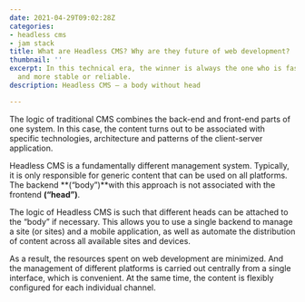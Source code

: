 ```yaml
---
date: 2021-04-29T09:02:28Z
categories:
- headless cms
- jam stack
title: What are Headless CMS? Why are they future of web development?
thumbnail: ''
excerpt: In this technical era, the winner is always the one who is faster, flexible
  and more stable or reliable.
description: Headless CMS — a body without head

---
```

The logic of traditional CMS combines the back-end and front-end parts of one system. In this case, the content turns out to be associated with specific technologies, architecture and patterns of the client-server application.

Headless CMS is a fundamentally different management system. Typically, it is only responsible for generic content that can be used on all platforms. The backend **(“body”)**with this approach is not associated with the frontend **(“head”)**.

The logic of Headless CMS is such that different heads can be attached to the “body” if necessary. This allows you to use a single backend to manage a site (or sites) and a mobile application, as well as automate the distribution of content across all available sites and devices.

As a result, the resources spent on web development are minimized. And the management of different platforms is carried out centrally from a single interface, which is convenient. At the same time, the content is flexibly configured for each individual channel.